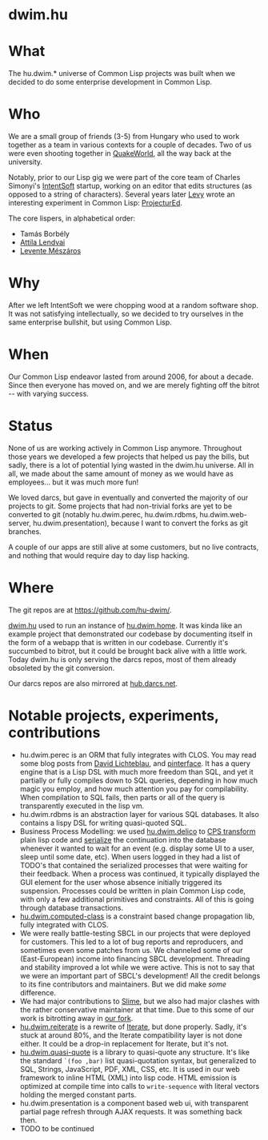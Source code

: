 # dwim.hu

# What

The hu.dwim.* universe of Common Lisp projects was built when we decided to do some enterprise development in Common Lisp.

# Who

We are a small group of friends (3-5) from Hungary who used to work together as a team in various contexts for a couple of decades. Two of us were even shooting together in [QuakeWorld](https://quake.fandom.com/wiki/QuakeWorld), all the way back at the university.

Notably, prior to our Lisp gig we were part of the core team of Charles Simonyi's [IntentSoft](https://en.wikipedia.org/wiki/Intentional_Software) startup, working on an editor that edits structures (as opposed to a string of characters). Several years later [Levy](https://github.com/levy) wrote an interesting experiment in Common Lisp: [ProjecturEd](https://github.com/projectured/projectured/).

The core lispers, in alphabetical order:
- Tamás Borbély
- [Attila Lendvai](https://github.com/attila-lendvai/)
- [Levente Mészáros](https://github.com/levy)

# Why

After we left IntentSoft we were chopping wood at a random software shop. It was not satisfying intellectually, so we decided to try ourselves in the same enterprise bullshit, but using Common Lisp.

# When

Our Common Lisp endeavor lasted from around 2006, for about a decade. Since then everyone has moved on, and we are merely fighting off the bitrot -- with varying success.

# Status

None of us are working actively in Common Lisp anymore. Throughout those years we developed a few projects that helped us pay the bills, but sadly, there is a lot of potential lying wasted in the dwim.hu universe. All in all, we made about the same amount of money as we would have as employees... but it was much more fun!

We loved darcs, but gave in eventually and converted the majority of our projects to git. Some projects that had non-trivial forks are yet to be converted to git (notably hu.dwim.perec, hu.dwim.rdbms, hu.dwim.web-server, hu.dwim.presentation), because I want to convert the forks as git branches.

A couple of our apps are still alive at some customers, but no live contracts, and nothing that would require day to day lisp hacking.

# Where

The git repos are at https://github.com/hu-dwim/.

[dwim.hu](http://dwim.hu/) used to run an instance of [hu.dwim.home](https://github.com/hu-dwim/hu.dwim.home). It was kinda like an example project that demonstrated our codebase by documenting itself in the form of a webapp that is written in our codebase. Currently it's succumbed to bitrot, but it could be brought back alive with a little work. Today dwim.hu is only serving the darcs repos, most of them already obsoleted by the git conversion.

Our darcs repos are also mirrored at [hub.darcs.net](https://hub.darcs.net/hu.dwim).

# Notable projects, experiments, contributions

- hu.dwim.perec is an ORM that fully integrates with CLOS. You may read some blog posts from [David Lichteblau](https://lichteblau.blogspot.com/2009/08/cl-perec-blog-series-by-pinterface.html), and [pinterface](https://pinterface.livejournal.com/tag/cl-perec). It has a query engine that is a Lisp DSL with much more freedom than SQL, and yet it partially or fully compiles down to SQL queries, depending in how much magic you employ, and how much attention you pay for compilability. When compilation to SQL fails, then parts or all of the query is transparently executed in the lisp vm.
- hu.dwim.rdbms is an abstraction layer for various SQL databases. It also contains a lispy DSL for writing quasi-quoted SQL.
- Business Process Modelling: we used [hu.dwim.delico](https://github.com/hu-dwim/hu.dwim.delico) to [CPS transform](https://en.wikipedia.org/wiki/Continuation-passing_style) plain lisp code and [serialize](https://github.com/hu-dwim/hu.dwim.serializer) the continuation into the database whenever it wanted to wait for an event (e.g. display some UI to a user, sleep until some date, etc). When users logged in they had a list of TODO's that contained the serialized processes that were waiting for their feedback. When a process was continued, it typically displayed the GUI element for the user whose absence initially triggered its suspension. Processes could be written in plain Common Lisp code, with only a few additional primitives and constraints. All of this is going through database transactions.
- [hu.dwim.computed-class](https://github.com/hu-dwim/hu.dwim.computed-class) is a constraint based change propagation lib, fully integrated with CLOS.
- We were really battle-testing SBCL in our projects that were deployed for customers. This led to a lot of bug reports and reproducers, and sometimes even some patches from us. We channeled some of our (East-European) income into financing SBCL development. Threading and stability improved a lot while we were active. This is not to say that we were an important part of SBCL's development! All the credit belongs to its fine contributors and maintainers. But we did make *some* difference.
- We had major contributions to [Slime](https://github.com/slime/slime/), but we also had major clashes with the rather conservative maintainer at that time. Due to this some of our work is bitrotting away in [our fork](https://github.com/attila-lendvai-patches/slime).
- [hu.dwim.reiterate](https://github.com/hu-dwim/hu.dwim.reiterate) is a rewrite of [Iterate](https://gitlab.common-lisp.net/iterate/iterate), but done properly. Sadly, it's stuck at around 80%, and the Iterate compatibility layer is not done either. It could be a drop-in replacement for Iterate, but it's not.
- [hu.dwim.quasi-quote](https://github.com/hu-dwim/hu.dwim.quasi-quote) is a library to quasi-quote any structure. It's like the standard `` `(foo ,bar) `` list quasi-quotation syntax, but generalized to SQL, Strings, JavaScript, PDF, XML, CSS, etc. It is used in our web framework to inline HTML (XML) into lisp code. HTML emission is optimized at compile time into calls to `write-sequence` with literal vectors holding the merged constant parts.
- hu.dwim.presentation is a component based web ui, with transparent partial page refresh through AJAX requests. It was something back then.
- TODO to be continued
